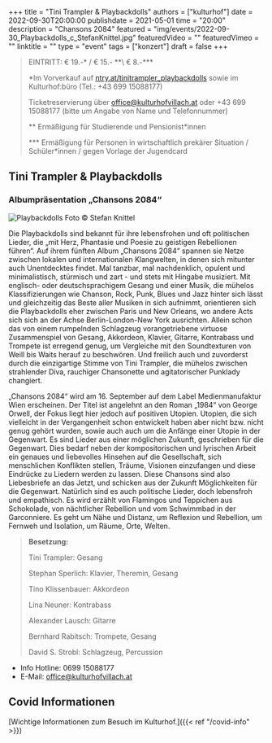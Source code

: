 +++
title = "Tini Trampler & Playbackdolls"
authors = ["kulturhof"]
date = 2022-09-30T20:00:00
publishdate = 2021-05-01
time = "20:00"
description = "Chansons 2084"
featured = "img/events/2022-09-30_Playbackdolls_c_StefanKnittel.jpg"
featuredVideo = ""
featuredVimeo = ""
linktitle = ""
type = "event"
tags = ["konzert"]
draft = false
+++

>
> EINTRITT: € 19.-\* / € 15.- *\*\ € 8.-\*\*\*
>
> \*Im Vorverkauf auf [ntry.at/tinitrampler_playbackdolls](https://ntry.at/tinitrampler_playbackdolls) sowie im Kulturhof:büro (Tel.: +43 699 15088177)
>
>Ticketreservierung über office@kulturhofvillach.at oder +43 699 15088177 (bitte um Angabe von Name und Telefonnummer) 
> 
> \*\* Ermäßigung für Studierende und Pensionist\*innen
>
> \*\*\* Ermäßigung für Personen in wirtschaftlich prekärer Situation / Schüler\*innen / gegen Vorlage der Jugendcard
>


## Tini Trampler & Playbackdolls

### Albumpräsentation „Chansons 2084“

![Playbackdolls](/img/events/2022-09-30_Playbackdolls_c_StefanKnittel.jpg)
Foto © Stefan Knittel

Die Playbackdolls sind bekannt für ihre lebensfrohen und oft politischen Lieder,
die „mit Herz, Phantasie und Poesie zu geistigen Rebellionen führen“.
Auf ihrem fünften Album „Chansons 2084“ spannen sie Netze zwischen lokalen
und internationalen Klangwelten, in denen sich mitunter auch Unentdecktes findet.
Mal tanzbar, mal nachdenklich, opulent und minimalistisch, stürmisch und zart -
und stets mit Hingabe musiziert.
Mit englisch- oder deutschsprachigem Gesang und einer Musik, die mühelos
Klassifizierungen wie Chanson, Rock, Punk, Blues und Jazz hinter sich lässt und
gleichzeitig das Beste aller Musiken in sich aufnimmt, orientieren sich die
Playbackdolls eher zwischen Paris und New Orleans, wo andere Acts sich sich an
der Achse Berlin-London-New York ausrichten. Allein schon das von einem
rumpelnden Schlagzeug vorangetriebene virtuose Zusammenspiel von Gesang,
Akkordeon, Klavier, Gitarre, Kontrabass und Trompete ist erregend genug, um
Vergleiche mit den Soundtexturen von Weill bis Waits herauf zu beschwören. Und
freilich auch und zuvorderst durch die einzigartige Stimme von Tini Trampler, die
mühelos zwischen strahlender Diva, rauchiger Chansonette und agitatorischer
Punklady changiert.

„Chansons 2084“ wird am 16. September auf dem Label Medienmanufaktur Wien
erscheinen.
Der Titel ist angelehnt an den Roman „1984“ von George Orwell, der Fokus liegt
hier jedoch auf positiven Utopien. Utopien, die sich vielleicht in der Vergangenheit
schon entwickelt haben aber nicht bzw. nicht genug gehört wurden, sowie auch
auch um die Anfänge einer Utopie in der Gegenwart.
Es sind Lieder aus einer möglichen Zukunft, geschrieben für die Gegenwart. Dies
bedarf neben der kompositorischen und lyrischen Arbeit ein genaues und
liebevolles Hinsehen auf die Gesellschaft, sich menschlichen Konflikten stellen,
Träume, Visionen einzufangen und diese Eindrücke zu Liedern werden zu lassen.
Diese Chansons sind also Liebesbriefe an das Jetzt, und schicken aus der
Zukunft Möglichkeiten für die Gegenwart. Natürlich sind es auch politische Lieder,
doch lebensfroh und empathisch.
Es wird erzählt von Flamingos und Teppichen aus Schokolade, von nächtlicher
Rebellion und vom Schwimmbad in der Garconniere. Es geht um Nähe und
Distanz, um Reflexion und Rebellion, um Fernweh und Isolation, um Räume, Orte,
Welten.

>**Besetzung:**
>
>Tini Trampler: Gesang
>
>Stephan Sperlich: Klavier, Theremin, Gesang
>
>Tino Klissenbauer: Akkordeon
>
>Lina Neuner: Kontrabass
>
>Alexander Lausch: Gitarre
>
>Bernhard Rabitsch: Trompete, Gesang
>
>David S. Strobl: Schlagzeug, Percussion


- Info Hotline: 0699 15088177 
- E-Mail: office@kulturhofvillach.at

## Covid Informationen

[Wichtige Informationen zum Besuch im Kulturhof.]({{< ref "/covid-info" >}})
